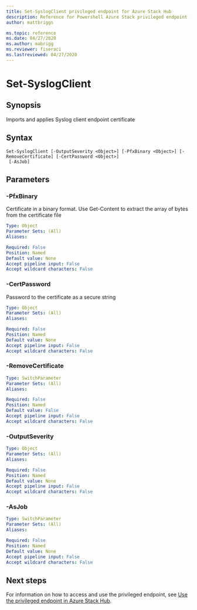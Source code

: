 ```yaml
---
title: Set-SyslogClient privileged endpoint for Azure Stack Hub
description: Reference for Powershell Azure Stack privileged endpoint - Set-SyslogClient
author: mattbriggs

ms.topic: reference
ms.date: 04/27/2020
ms.author: mabrigg
ms.reviewer: fiseraci
ms.lastreviewed: 04/27/2020
---
```


# Set-SyslogClient

## Synopsis
Imports and applies Syslog client endpoint certificate

## Syntax

```
Set-SyslogClient [-OutputSeverity <Object>] [-PfxBinary <Object>] [-RemoveCertificate] [-CertPassword <Object>]
 [-AsJob]
```

## Parameters

### -PfxBinary
Certificate in a binary format.
Use Get-Content to extract the array of bytes from the certificate file

```yaml
Type: Object
Parameter Sets: (All)
Aliases:

Required: False
Position: Named
Default value: None
Accept pipeline input: False
Accept wildcard characters: False
```

### -CertPassword
Password to the certificate as a secure string

```yaml
Type: Object
Parameter Sets: (All)
Aliases:

Required: False
Position: Named
Default value: None
Accept pipeline input: False
Accept wildcard characters: False
```

### -RemoveCertificate
 

```yaml
Type: SwitchParameter
Parameter Sets: (All)
Aliases:

Required: False
Position: Named
Default value: False
Accept pipeline input: False
Accept wildcard characters: False
```

### -OutputSeverity
 

```yaml
Type: Object
Parameter Sets: (All)
Aliases:

Required: False
Position: Named
Default value: None
Accept pipeline input: False
Accept wildcard characters: False
```

### -AsJob


```yaml
Type: SwitchParameter
Parameter Sets: (All)
Aliases:

Required: False
Position: Named
Default value: None
Accept pipeline input: False
Accept wildcard characters: False
```

## Next steps

For information on how to access and use the privileged endpoint, see [Use the privileged endpoint in Azure Stack Hub](https://docs.microsoft.com/azure-stack/operator/azure-stack-monitor-update).